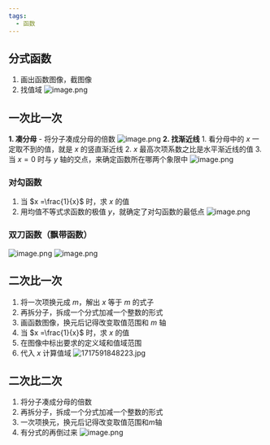 ```yaml
---
tags:
  - 函数
---
```

## 分式函数
1. 画出函数图像，截图像
2. 找值域
![image.png](https://s1.vika.cn/space/2024/06/05/3015f1f321b04536b116a31982208188)
## 一次比一次
**1. 凑分母**
	- 将分子凑成分母的倍数
![image.png](https://s1.vika.cn/space/2024/06/05/9d7e4750098c4423b41311fa6df12866)
**2. 找渐近线**
	1. 看分母中的 $x$ 一定取不到的值，就是 $x$ 的竖直渐近线
	2. $x$ 最高次项系数之比是水平渐近线的值
	3. 当 $x=0$ 时与 $y$ 轴的交点，来确定函数所在哪两个象限中
![image.png](https://s1.vika.cn/space/2024/06/05/f332a73c3d2146689203090668f1f2cf)
### 对勾函数
1. 当 $x =\frac{1}{x}$ 时，求 $x$ 的值
2. 用均值不等式求函数的极值 $y$，就确定了对勾函数的最低点
![image.png](https://s1.vika.cn/space/2024/06/05/f88fee216ca049ab823243a03ec6486c)
### 双刀函数（飘带函数）
![image.png](https://s1.vika.cn/space/2024/06/05/cd0316b880874a0e9a2e7216ab59aa8e)
![image.png](https://s1.vika.cn/space/2024/06/05/ed6651d0598e45868ce86446c681babc)
## 二次比一次
1. 将一次项换元成 $m$，解出 $x$ 等于 $m$ 的式子
2. 再拆分子，拆成一个分式加减一个整数的形式
3. 画函数图像，换元后记得改变取值范围和 $m$ 轴
4. 当 $x =\frac{1}{x}$ 时，求 $x$ 的值
5. 在图像中标出要求的定义域和值域范围
6. 代入 $x$ 计算值域
![1717591848223.jpg](https://s1.vika.cn/space/2024/06/05/c3e30bee450b4cbc81317019f0ea228d)

## 二次比二次
1. 将分子凑成分母的倍数
2. 再拆分子，拆成一个分式加减一个整数的形式
3. 一次项换元，换元后记得改变取值范围和$m$轴
4. 有分式的再倒过来
![image.png](https://s1.vika.cn/space/2024/06/05/28209b38290b4bc4877ff2a792d62914)
